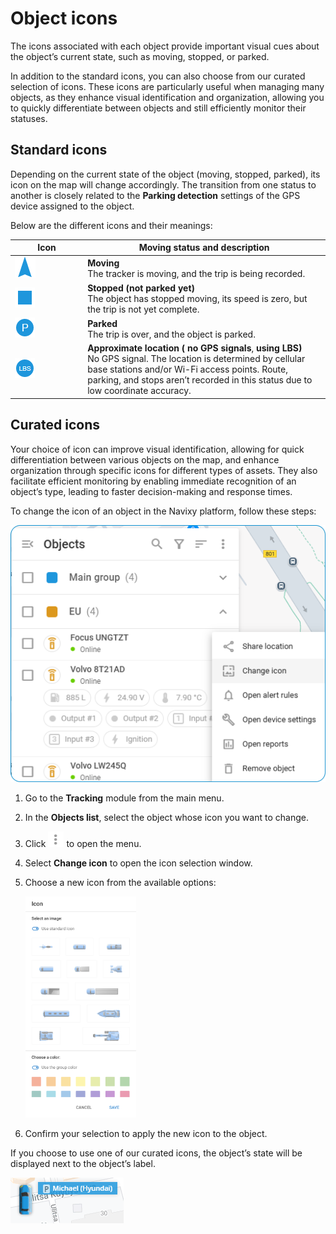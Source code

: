 # Object icons

The icons associated with each object provide important visual cues about the object’s current state, such as moving, stopped, or parked.

In addition to the standard icons, you can also choose from our curated selection of icons. These icons are particularly useful when managing many objects, as they enhance visual identification and organization, allowing you to quickly differentiate between objects and still efficiently monitor their statuses.

## Standard icons

Depending on the current state of the object (moving, stopped, parked), its icon on the map will change accordingly. The transition from one status to another is closely related to the **Parking detection** settings of the GPS device assigned to the object.

Below are the different icons and their meanings:

<table><thead><tr><th width="102.18182373046875">Icon</th><th>Moving status and description</th></tr></thead><tbody><tr><td><img src="../../gps-tracking/objects-list/attachments/image-20240718-221255.png" alt="image-20240718-221255.png"></td><td><strong>Moving</strong><br>The tracker is moving, and the trip is being recorded.</td></tr><tr><td><img src="../../gps-tracking/objects-list/attachments/image-20240718-221249.png" alt="image-20240718-221249.png"></td><td><strong>Stopped (not parked yet)</strong><br>The object has stopped moving, its speed is zero, but the trip is not yet complete.</td></tr><tr><td><img src="../../gps-tracking/objects-list/attachments/image-20240718-221243.png" alt="image-20240718-221243.png"></td><td><strong>Parked</strong><br>The trip is over, and the object is parked.</td></tr><tr><td><img src="../../gps-tracking/objects-list/attachments/image-20240718-221219.png" alt="image-20240718-221219.png"></td><td><strong>Approximate location ( no GPS signals</strong>, <strong>using LBS)</strong><br>No GPS signal. The location is determined by cellular base stations and/or Wi-Fi access points. Route, parking, and stops aren’t recorded in this status due to low coordinate accuracy.</td></tr></tbody></table>

## Curated icons

Your choice of icon can improve visual identification, allowing for quick differentiation between various objects on the map, and enhance organization through specific icons for different types of assets. They also facilitate efficient monitoring by enabling immediate recognition of an object’s type, leading to faster decision-making and response times.

To change the icon of an object in the Navixy platform, follow these steps:

![Change icon option](../../gps-tracking/objects-list/attachments/Change_icon.png)

1. Go to the **Tracking** module from the main menu.
2. In the **Objects list**, select the object whose icon you want to change.
3. Click <img src="../../gps-tracking/objects-list/attachments/Untitled-20250407-124610.png" alt="Untitled-20250407-124610.png" data-size="line"> to open the menu.
4. Select **Change icon** to open the icon selection window.
5.  Choose a new icon from the available options:&#x20;

    <div align="left"><img src="../../gps-tracking/objects-list/attachments/image-20240718-222003.png" alt="" width="177"></div>
6. Confirm your selection to apply the new icon to the object.

If you choose to use one of our curated icons, the object’s state will be displayed next to the object’s label.

![](../../gps-tracking/objects-list/attachments/image-20240718-221420.png)
